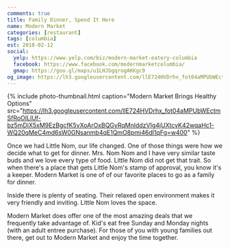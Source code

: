 ```yaml
---
comments: true
title: Family Dinner, Spend It Here
name: Modern Market
categories: [restaurant]
tags: [columbia]
est: 2018-02-12
social:
  yelp: https://www.yelp.com/biz/modern-market-eatery-columbia
  facebook: https://www.facebook.com/modernmarketcolumbia/
  gmap: https://goo.gl/maps/u1LHJbgqrogAKKgc9
og_image: https://lh3.googleusercontent.com/llE724HVDrhx_fot04aMPUbWEctmSfRoOILlUf-bz5mDiX5xM9EzBgcfK5vXoArOxBQGvRqMnlddzVIg4jUXtcvK42wqaHc1-WQ20qMeC4md6sW0GNsanmb4qE1QmO8pmi46dl1qFg=w400
---
```


{%
  include photo-thumbnail.html 
  caption="Modern Market Brings Healthy Options"
  src="https://lh3.googleusercontent.com/llE724HVDrhx_fot04aMPUbWEctmSfRoOILlUf-bz5mDiX5xM9EzBgcfK5vXoArOxBQGvRqMnlddzVIg4jUXtcvK42wqaHc1-WQ20qMeC4md6sW0GNsanmb4qE1QmO8pmi46dl1qFg=w400"
%}

Once we had Little Nom, our life changed. One of those things were how we decide what to get for dinner. Mrs. Nom Nom and I have very similar taste buds and we love every type of food. Little Nom did not get that trait. So when there's a place that gets Little Nom's stamp of approval, you know it's a keeper. Modern Market is one of of our favorite places to go as a family for dinner.

<!--more-->

Inside there is plenty of seating. Their relaxed open environment makes it very friendly and inviting. Little Nom loves the space.

Modern Market does offer one of the most amazing deals that we frequently take advantage of. Kid's eat free Sunday and Monday nights (with an adult entree purchase). For those of you with young families out there, get out to Modern Market and enjoy the time together.
